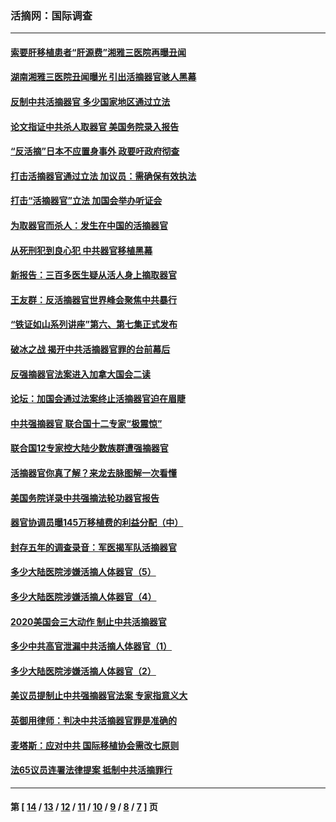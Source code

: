 ### 活摘网：国际调查
---
#### [索要肝移植患者“肝源费”湘雅三医院再曝丑闻](../../pages/nf5947/n14055320.md?09180430) 
#### [湖南湘雅三医院丑闻曝光 引出活摘器官骇人黑幕](../../pages/nf5947/n14051847.md?09180430) 
#### [反制中共活摘器官 多少国家地区通过立法](../../pages/nf5947/n14009863.md?09180430) 
#### [论文指证中共杀人取器官 美国务院录入报告](../../pages/nf5947/n13999890.md?09180430) 
#### [“反活摘”日本不应置身事外 政要吁政府彻查](../../pages/nf5947/n13971188.md?09180430) 
#### [打击活摘器官通过立法 加议员：需确保有效执法](../../pages/nf5947/n13886356.md?09180430) 
#### [打击“活摘器官”立法 加国会举办听证会](../../pages/nf5947/n13869362.md?09180430) 
#### [为取器官而杀人：发生在中国的活摘器官](../../pages/nf5947/n13794731.md?09180430) 
#### [从死刑犯到良心犯 中共器官移植黑幕](../../pages/nf5947/n13764669.md?09180430) 
#### [新报告：三百多医生疑从活人身上摘取器官](../../pages/nf5947/n13703044.md?09180430) 
#### [王友群：反活摘器官世界峰会聚焦中共暴行](../../pages/nf5947/n13250738.md?09180430) 
#### [“铁证如山系列讲座”第六、第七集正式发布](../../pages/nf5947/n13106287.md?09180430) 
#### [破冰之战 揭开中共活摘器官罪的台前幕后](../../pages/nf5947/n13082457.md?09180430) 
#### [反强摘器官法案进入加拿大国会二读](../../pages/nf5947/n13033450.md?09180430) 
#### [论坛：加国会通过法案终止活摘器官迫在眉睫](../../pages/nf5947/n13029839.md?09180430) 
#### [中共强摘器官 联合国十二专家“极震惊”](../../pages/nf5947/n13024313.md?09180430) 
#### [联合国12专家控大陆少数族群遭强摘器官](../../pages/nf5947/n13023877.md?09180430) 
#### [活摘器官你真了解？来龙去脉图解一次看懂](../../pages/nf5947/n13013820.md?09180430) 
#### [美国务院详录中共强摘法轮功器官报告](../../pages/nf5947/n12944519.md?09180430) 
#### [器官协调员曝145万移植费的利益分配（中）](../../pages/nf5947/n12894547.md?09180430) 
#### [封存五年的调查录音：军医揭军队活摘器官](../../pages/nf5947/n12798692.md?09180430) 
#### [多少大陆医院涉嫌活摘人体器官（5）](../../pages/nf5947/n12768383.md?09180430) 
#### [多少大陆医院涉嫌活摘人体器官（4）](../../pages/nf5947/n12664434.md?09180430) 
#### [2020美国会三大动作 制止中共活摘器官](../../pages/nf5947/n12682004.md?09180430) 
#### [多少中共高官泄漏中共活摘人体器官（1）](../../pages/nf5947/n12671234.md?09180430) 
#### [多少大陆医院涉嫌活摘人体器官（2）](../../pages/nf5947/n12655589.md?09180430) 
#### [美议员提制止中共强摘器官法案 专家指意义大](../../pages/nf5947/n12630561.md?09180430) 
#### [英御用律师：判决中共活摘器官罪是准确的](../../pages/nf5947/n12580740.md?09180430) 
#### [麦塔斯：应对中共 国际移植协会需改七原则](../../pages/nf5947/n12514711.md?09180430) 
#### [法65议员连署法律提案 抵制中共活摘罪行](../../pages/nf5947/n12437047.md?09180430) 

---
#### 第 [ [14](./14.md?09180430) / [13](./13.md?09180430) / [12](./12.md?09180430) / [11](./11.md?09180430) / [10](./10.md?09180430) / [9](./9.md?09180430) / [8](./8.md?09180430) / [7](./7.md?09180430) ] 页
